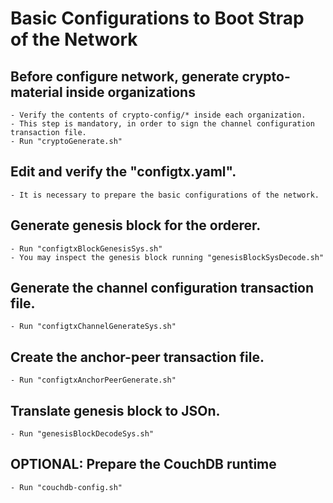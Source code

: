 # Basic Configurations to Boot Strap of the Network

## Before configure network, generate crypto-material inside organizations

    - Verify the contents of crypto-config/* inside each organization.
    - This step is mandatory, in order to sign the channel configuration transaction file.
    - Run "cryptoGenerate.sh"

## Edit and verify the "configtx.yaml".

    - It is necessary to prepare the basic configurations of the network.

## Generate genesis block for the orderer.

    - Run "configtxBlockGenesisSys.sh"
    - You may inspect the genesis block running "genesisBlockSysDecode.sh"

## Generate the channel configuration transaction file.

    - Run "configtxChannelGenerateSys.sh"

## Create the anchor-peer transaction file.

    - Run "configtxAnchorPeerGenerate.sh"

## Translate genesis block to JSOn.

    - Run "genesisBlockDecodeSys.sh"

## OPTIONAL: Prepare the CouchDB runtime

    - Run "couchdb-config.sh"
